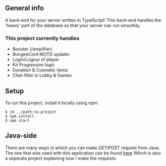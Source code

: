 ## General info
A back-end for your server written in TypeScript! This back-end handles 
the 'heavy' part of the database so that your server can run smoothly.
### This project currently handles
* Booster (/amplifier)
* BungeeCord MOTD updater
* Login/Logout of player
* Kit Progression logic
* Donation & Cosmetic items
* Chat-filter in Lobby & Games

## Setup
To run this project, install it locally using npm:
```
$ cd ../path-to-project
$ npm install
$ npm start
```

## Java-side
There are many ways in which you can make GET/POST request from Java.
The one that was used with this application can be found [here](https://github.com/fakeplexdev/post-get-java) Which
is also a seperate project explaining how I make the requests.
